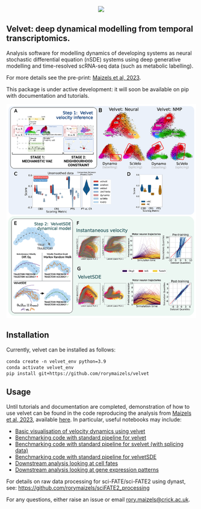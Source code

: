 <p align="center">
  <img height="150" src="https://github.com/rorymaizels/velvet/blob/main/docs/%E2%80%8Evelvet.png" />
</p>

## **Velvet**: deep dynamical modelling from temporal transcriptomics.

Analysis software for modelling dynamics of developing systems as neural stochastic differential equation (nSDE) systems using deep generative modelling and time-resolved scRNA-seq data (such as metabolic labelling).

For more details see the pre-print: [Maizels et al, 2023](https://www.biorxiv.org/content/10.1101/2023.07.06.547989v1).

This package is under active development: it will soon be available on pip with documentation and tutorials.

![](docs/figure.png)

## Installation

Currently, velvet can be installed as follows:
```
conda create -n velvet_env python=3.9
conda activate velvet_env
pip install git+https://github.com/rorymaizels/velvet
```

## Usage

Until tutorials and documentation are completed, demonstration of how to use velvet can be found in the code reproducing the analysis from [Maizels et al, 2023](https://www.biorxiv.org/content/10.1101/2023.07.06.547989v1), available [here](https://github.com/rorymaizels/Maizels2023aa). In particular, useful notebooks may include:
- [Basic visualisation of velocity dynamics using velvet](https://github.com/rorymaizels/Maizels2023aa/blob/main/analysis/A2.0_velvet_visualisation.ipynb)
- [Benchmarking code with standard pipeline for velvet](https://github.com/rorymaizels/Maizels2023aa/blob/main/analysis/A2.35_velvet_quantification.ipynb)
- [Benchmarking code with standard pipeline for svelvet (with splicing data)](https://github.com/rorymaizels/Maizels2023aa/blob/main/analysis/A2.36_svelvet_quantification.ipynb)
- [Benchmarking code with standard pipeline for velvetSDE](https://github.com/rorymaizels/Maizels2023aa/blob/main/analysis/A2.37_velvetSDE_quantification.ipynb)
- [Downstream analysis looking at cell fates](https://github.com/rorymaizels/Maizels2023aa/blob/main/analysis/A2.7_NMP_cellfate.ipynb)
- [Downstream analysis looking at gene expression patterns](https://github.com/rorymaizels/Maizels2023aa/blob/main/analysis/A3.1_trajectory_viz.ipynb)


For details on raw data processing for sci-FATE/sci-FATE2 using dynast, see:
https://github.com/rorymaizels/sciFATE2_processing

For any questions, either raise an issue or email rory.maizels@crick.ac.uk.
